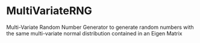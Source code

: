 # MultiVariateRNG
Multi-Variate Random Number Generator to generate random numbers with the same multi-variate normal distribution contained in an Eigen Matrix
